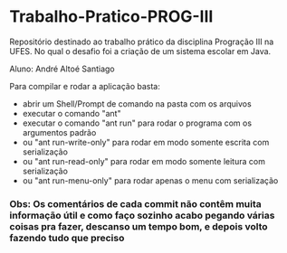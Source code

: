 # Trabalho-Pratico-PROG-III
Repositório destinado ao trabalho prático da disciplina Progração III na UFES. No qual o desafio foi a criação de um sistema escolar em Java.

Aluno: André Altoé Santiago

Para compilar e rodar a aplicação basta:

- abrir um Shell/Prompt de comando na pasta com os arquivos
- executar o comando "ant"
- executar o comando "ant run" para rodar o programa com os argumentos padrão
- ou "ant run-write-only" para rodar em modo somente escrita com serialização
- ou "ant run-read-only" para rodar em modo somente leitura com serialização
- ou "ant run-menu-only" para rodar apenas o menu com serialização

### Obs: Os comentários de cada commit não contêm muita informação útil e como faço sozinho acabo pegando várias coisas pra fazer, descanso um tempo bom, e depois volto fazendo tudo que preciso
